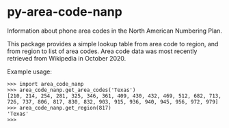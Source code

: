# py-area-code-nanp

Information about phone area codes in the North American Numbering Plan.

This package provides a simple lookup table from area code to region, and from region to list of area codes. Area code data was most recently retrieved from Wikipedia in October 2020.

Example usage:
```
>>> import area_code_nanp
>>> area_code_nanp.get_area_codes('Texas')
[210, 214, 254, 281, 325, 346, 361, 409, 430, 432, 469, 512, 682, 713, 726, 737, 806, 817, 830, 832, 903, 915, 936, 940, 945, 956, 972, 979]
>>> area_code_nanp.get_region(817)
'Texas'
>>> 
```
